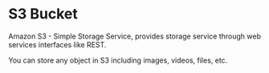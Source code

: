 # S3 Bucket

Amazon S3 - Simple Storage Service, provides storage service through web services interfaces like REST. 

You can store any object in S3 including images, videos, files, etc. 
